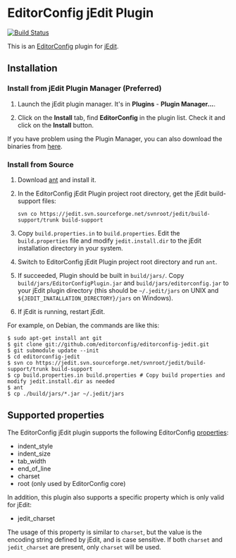 # EditorConfig jEdit Plugin

[![Build Status](https://secure.travis-ci.org/editorconfig/editorconfig-jedit.png?branch=master)](http://travis-ci.org/editorconfig/editorconfig-jedit)

This is an [EditorConfig][] plugin for [jEdit][].

## Installation

### Install from jEdit Plugin Manager (Preferred)

1.  Launch the jEdit plugin manager. It's in **Plugins** - **Plugin Manager...**.

2.  Click on the **Install** tab, find **EditorConfig** in the plugin list.
    Check it and click on the **Install** button.

If you have problem using the Plugin Manager, you can also download the binaries
from [here](http://plugins.jedit.org/plugins/?EditorConfig).

### Install from Source

1.  Download [ant][] and install it.

2.  In the EditorConfig jEdit Plugin project root directory, get the jEdit
    build-support files:

        svn co https://jedit.svn.sourceforge.net/svnroot/jedit/build-support/trunk build-support

3.  Copy `build.properties.in` to `build.properties`. Edit the
    `build.properties` file and modify `jedit.install.dir` to the jEdit
    installation directory in your system.

4.  Switch to EditorConfig jEdit Plugin project root directory and run `ant`.

5.  If succeeded, Plugin should be built in `build/jars/`. Copy
    `build/jars/EditorConfigPlugin.jar` and `build/jars/editorconfig.jar` to your
    jEdit plugin directory (this should be `~/.jedit/jars` on UNIX and
    `${JEDIT_INATALLATION_DIRECTORY}/jars` on Windows).

6.  If jEdit is running, restart jEdit.

For example, on Debian, the commands are like this:

```Shell
$ sudo apt-get install ant git
$ git clone git://github.com/editorconfig/editorconfig-jedit.git
$ git submodule update --init
$ cd editorconfig-jedit
$ svn co https://jedit.svn.sourceforge.net/svnroot/jedit/build-support/trunk build-support
$ cp build.properties.in build.properties # Copy build properties and modify jedit.install.dir as needed
$ ant
$ cp ./build/jars/*.jar ~/.jedit/jars
```

## Supported properties

The EditorConfig jEdit plugin supports the following EditorConfig [properties][]:

* indent_style
* indent_size
* tab_width
* end_of_line
* charset
* root (only used by EditorConfig core)

In addition, this plugin also supports a specific property which is only valid for jEdit:

* jedit_charset

The usage of this property is similar to `charset`, but the value is the
encoding string defined by jEdit, and is case sensitive. If both `charset` and
`jedit_charset` are present, only `charset` will be used.


[ant]: http://ant.apache.org
[EditorConfig]: http://editorconfig.org
[EditorConfig core]: https://github.com/editorconfig/editorconfig-core
[jEdit]: http://www.jedit.org
[properties]: http://editorconfig.org/#supported-properties
